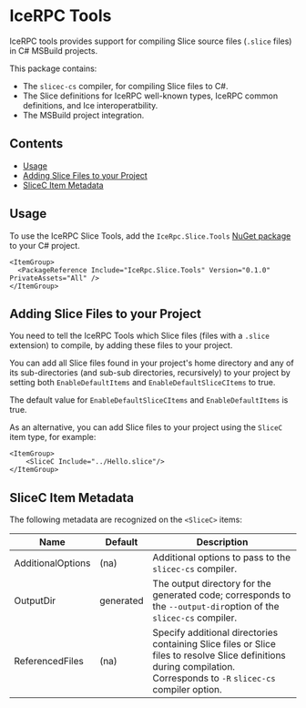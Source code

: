 # IceRPC Tools

IceRPC tools provides support for compiling Slice source files (`.slice` files) in C# MSBuild projects.

This package contains:

- The `slicec-cs` compiler, for compiling Slice files to C#.
- The Slice definitions for IceRPC well-known types, IceRPC common definitions, and Ice interoperatbility.
- The MSBuild project integration.

## Contents

* [Usage](#usage)
* [Adding Slice Files to your Project](#adding-slice-files-to-your-project)
* [SliceC Item Metadata](#slicec-item-metadata)

## Usage

To use the IceRPC Slice Tools, add the `IceRpc.Slice.Tools` [NuGet package][1] to your C# project.

```
<ItemGroup>
  <PackageReference Include="IceRpc.Slice.Tools" Version="0.1.0" PrivateAssets="All" />
</ItemGroup>
```

## Adding Slice Files to your Project

You need to tell the IceRPC Tools which Slice files (files with a `.slice` extension) to compile, by adding these files to your project.

You can add all Slice files found in your project's home directory and any of its sub-directories (and sub-sub directories, recursively) to your project by setting both `EnableDefaultItems` and `EnableDefaultSliceCItems` to true.

The default value for `EnableDefaultSliceCItems` and `EnableDefaultItems` is true.

As an alternative, you can add Slice files to your project using the `SliceC` item type, for example:
```
<ItemGroup>
    <SliceC Include="../Hello.slice"/>
</ItemGroup>
```

## SliceC Item Metadata

The following metadata are recognized on the `<SliceC>` items:

| Name                 | Default     | Description                                                                                                                                                            |
| -------------------- | ----------- | ---------------------------------------------------------------------------------------------------------------------------------------------------------------------- |
| AdditionalOptions    | (na)        | Additional options to pass to the `slicec-cs` compiler.                                                                                                                |
| OutputDir            | generated   | The output directory for the generated code; corresponds to the `--output-dir`option of the `slicec-cs` compiler.                                                      |
| ReferencedFiles      | (na)        | Specify additional directories containing Slice files or Slice files to resolve Slice definitions during compilation. Corresponds to `-R` `slicec-cs` compiler option. |

[1]: https://www.nuget.org/packages/IceRpc.Slice.Tools/

